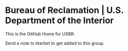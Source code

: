 Bureau of Reclamation | U.S. Department of the Interior
====

This is the GitHub Home for USBR.


Send a note to ktarbet to get added to this group.

